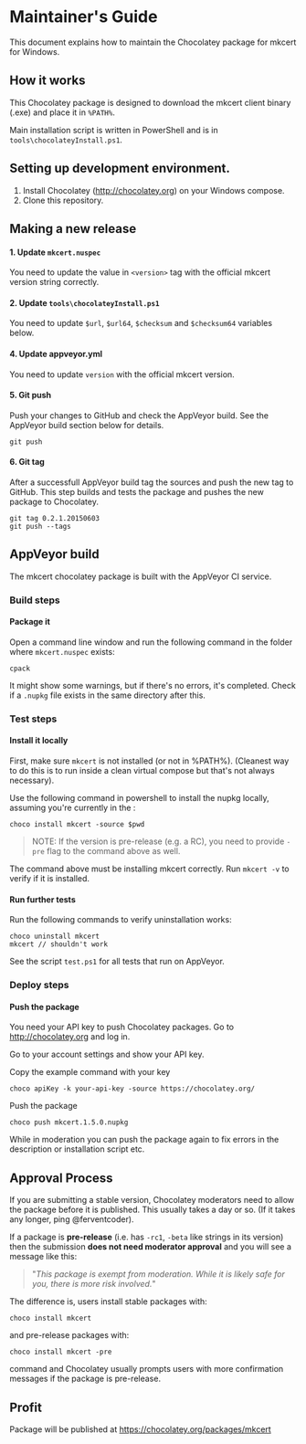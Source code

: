 # Maintainer's Guide

This document explains how to maintain the Chocolatey package
for mkcert for Windows.

## How it works

This Chocolatey package is designed to download the mkcert
client binary (.exe) and place it in `%PATH%`.

Main installation script is written in PowerShell and is in
`tools\chocolateyInstall.ps1`.

## Setting up development environment.

1. Install Chocolatey (http://chocolatey.org) on your
   Windows compose.
3. Clone this repository.

## Making a new release

#### 1. Update `mkcert.nuspec`

You need to update the value in `<version>` tag with
the official mkcert version string correctly.

#### 2. Update `tools\chocolateyInstall.ps1`

You need to update `$url`, `$url64`, `$checksum` and `$checksum64`
variables below.

#### 4. Update appveyor.yml

You need to update `version` with the official mkcert version.

#### 5. Git push

Push your changes to GitHub and check the AppVeyor build. See the AppVeyor build section below for details.

    git push

#### 6. Git tag

After a successfull AppVeyor build tag the sources and push the new tag to GitHub. This step builds and tests the package and pushes the new package to Chocolatey.

    git tag 0.2.1.20150603
    git push --tags

## AppVeyor build

The mkcert chocolatey package is built with the AppVeyor CI service.

### Build steps

#### Package it

Open a command line window and run the following command in the folder
where `mkcert.nuspec` exists:

    cpack

It might show some warnings, but if there's no errors, it's completed.
Check if a `.nupkg` file exists in the same directory after this.

### Test steps

#### Install it locally

First, make sure `mkcert` is not installed (or not in %PATH%). (Cleanest
way to do this is to run inside a clean virtual compose but that's not
always necessary).

Use the following command in powershell to install the nupkg locally, assuming
you're currently in the :

    choco install mkcert -source $pwd

> NOTE: If the version is pre-release (e.g. a RC), you need to provide
> `-pre` flag to the command above as well.

The command above must be installing mkcert correctly. Run `mkcert -v`
to verify if it is installed.

#### Run further tests

Run the following commands to verify uninstallation works:

    choco uninstall mkcert
    mkcert // shouldn't work

See the script `test.ps1` for all tests that run on AppVeyor.

### Deploy steps

#### Push the package

You need your API key to push Chocolatey packages.
Go to http://chocolatey.org and log in.

Go to your account settings and show your API key.

Copy the example command with your key

    choco apiKey -k your-api-key -source https://chocolatey.org/

Push the package

    choco push mkcert.1.5.0.nupkg

While in moderation you can push the package again to fix errors in the description or installation script etc.

## Approval Process

If you are submitting a stable version, Chocolatey moderators need to
allow the package before it is published. This usually takes a day or
so. (If it takes any longer, ping @ferventcoder).

If a package is **pre-release** (i.e. has `-rc1`, `-beta` like strings
in its version) then the submission **does not need moderator approval**
and you will see a message like this:

> "*This package is exempt from moderation. While it is likely safe for you,
> there is more risk involved.*"

The difference is, users install stable packages with:

    choco install mkcert

and pre-release packages with:

    choco install mkcert -pre

command and Chocolatey usually prompts users with more confirmation
messages if the package is pre-release.

## Profit

Package will be published at https://chocolatey.org/packages/mkcert
